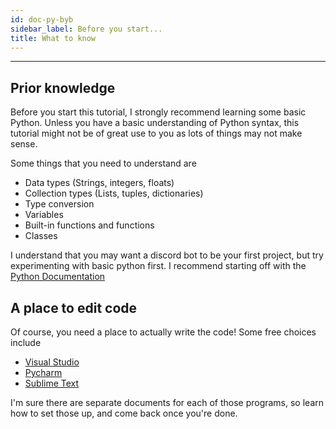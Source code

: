 ```yaml
---
id: doc-py-byb
sidebar_label: Before you start...
title: What to know
---
```


---

## Prior knowledge

Before you start this tutorial, I strongly recommend learning some basic Python. Unless you have a basic understanding of Python syntax, this tutorial might not be of great use to you as lots of things may not make sense.

Some things that you need to understand are

- Data types (Strings, integers, floats)
- Collection types (Lists, tuples, dictionaries)
- Type conversion
- Variables
- Built-in functions and functions
- Classes

I understand that you may want a discord bot to be your first project, but try experimenting with basic python first.
I recommend starting off with the [Python Documentation](https://python.readthedocs.io/en/latest/tutorial/index.html)

## A place to edit code

Of course, you need a place to actually write the code! Some free choices include

- [Visual Studio](https://code.visualstudio.com/)
- [Pycharm](https://www.jetbrains.com/pycharm-edu/)
- [Sublime Text](https://www.sublimetext.com/)

I'm sure there are separate documents for each of those programs, so learn how to set those up, and come back once you're done.
